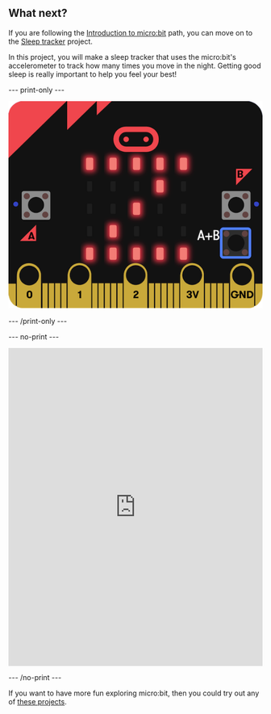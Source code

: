 ## What next?

If you are following the [Introduction to micro:bit](https://projects.raspberrypi.org/en/raspberrypi/path-name) path, you can move on to the [Sleep tracker](https://projects.raspberrypi.org/en/projects/sleep-tracker) project. 

In this project, you will make a sleep tracker that uses the micro:bit's accelerometer to track how many times you move in the night. Getting good sleep is really important to help you feel your best!

--- print-only ---
 
![Sleep tracker](images/sleep-tracker.png)

--- /print-only ---

--- no-print ---

<div style="position:relative;height:0;padding-bottom:125%;overflow:hidden;"><iframe style="position:absolute;top:0;left:0;width:100%;height:100%;" src="https://makecode.microbit.org/---run?id=_14Lib71CCP0F" allowfullscreen="allowfullscreen" sandbox="allow-popups allow-forms allow-scripts allow-same-origin" frameborder="0"></iframe></div>


--- /no-print ---

If you want to have more fun exploring micro:bit, then you could try out any of [these projects](https://projects.raspberrypi.org/en/projects?hardware%5B%5D=microbit).
